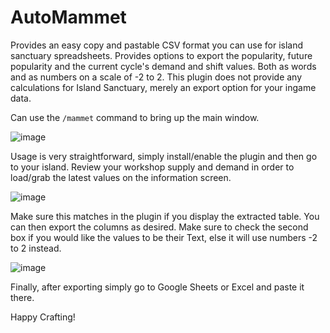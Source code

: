 # AutoMammet	
Provides an easy copy and pastable CSV format you can use for island sanctuary spreadsheets. Provides options to export the popularity, future popularity and the current cycle's demand and shift values. Both as words and as numbers on a scale of -2 to 2. This plugin does not provide any calculations for Island Sanctuary, merely an export option for your ingame data. 	

Can use the `/mammet` command to bring up the main window.	

![image](https://user-images.githubusercontent.com/35241556/190194570-92bb5b20-d435-4903-81ca-f39a3a55fc36.png)

Usage is very straightforward, simply install/enable the plugin and then go to your island. Review your workshop supply and demand in order to load/grab the latest values on the information screen.	

![image](https://user-images.githubusercontent.com/35241556/189504909-e432dc65-010f-45d7-b04d-3fb5fcf29f59.png)	

Make sure this matches in the plugin if you display the extracted table. You can then export the columns as desired. Make sure to check the second box if you would like the values to be their Text, else it will use numbers -2 to 2 instead.	

![image](https://user-images.githubusercontent.com/35241556/189504936-57abfb9e-4934-45ac-a02a-c10d26dfea75.png)	

Finally, after exporting simply go to Google Sheets or Excel and paste it there.

Happy Crafting!
